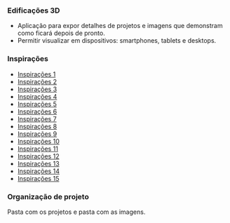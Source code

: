 ### Edificações 3D

- Aplicação para expor detalhes de projetos e imagens que demonstram como ficará depois de pronto.
- Permitir visualizar em dispositivos: smartphones, tablets e desktops.

### Inspirações

- [Inspirações 1](https://www.1m2.com.br/blog/profissional-da-construcao-civil/)
- [Inspirações 2](https://www.crtsp.gov.br/tecnicos-em-edificacoes-construindo-reformando-e-fazendo-historia/)
- [Inspirações 3](https://ecid.com.br/curso-online/tecnico/curso-tecnico-de-edificacoes-ead?gclid=CjwKCAjwkaSaBhA4EiwALBgQaC2kxxAbdiL-_DdsFgTbU3ikoEPnQ09lfSt4JBuQ2l7YW945Un6zXRoCNNwQAvD_BwE)
- [Inspirações 4](http://www.grautecnico.com.br/blog/curitiba/tecnico-em-edificacoes-quanto-ganha-conheca-a-profissao/)
- [Inspirações 5](https://blog.sesisenai.org.br/tecnico-em-edificacoes/)
- [Inspirações 6](https://urbano.pbh.gov.br/edificacoes/#/)
- [Inspirações 7](https://projetopronto.com.br/)
- [Inspirações 8](https://www.plantapronta.com.br/)
- [Inspirações 9](https://123projetei.com/)
- [Inspirações 10](https://archshop.com.br/)
- [Inspirações 11](https://engonline.com.br/)
- [Inspirações 12](https://www.maspprojetos.com/)
- [Inspirações 13](https://planoeprojeto.com/)
- [Inspirações 14](http://www.progen.com.br//)
- [Inspirações 15](https://onwe.com.br/)

### Organização de projeto

Pasta com os projetos e pasta com as imagens.